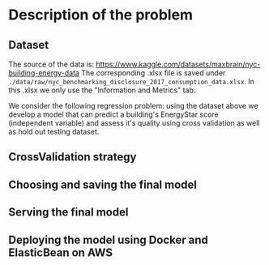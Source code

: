 # Description of the problem

## Dataset
The source of the data is: https://www.kaggle.com/datasets/maxbrain/nyc-building-energy-data
The corresponding .xlsx file is saved under <code>./data/raw/nyc_benchmarking_disclosure_2017_consumption_data.xlsx</code>. In this .xlsx we only use the "Information and Metrics" tab.

We consider the following regression problem: using the dataset above we develop a model that can predict a building's EnergyStar score (independent variable) and assess it's quality using cross validation as well as hold out testing dataset.

## CrossValidation strategy

## Choosing and saving the final model

## Serving the final model

## Deploying the model using Docker and ElasticBean on AWS
